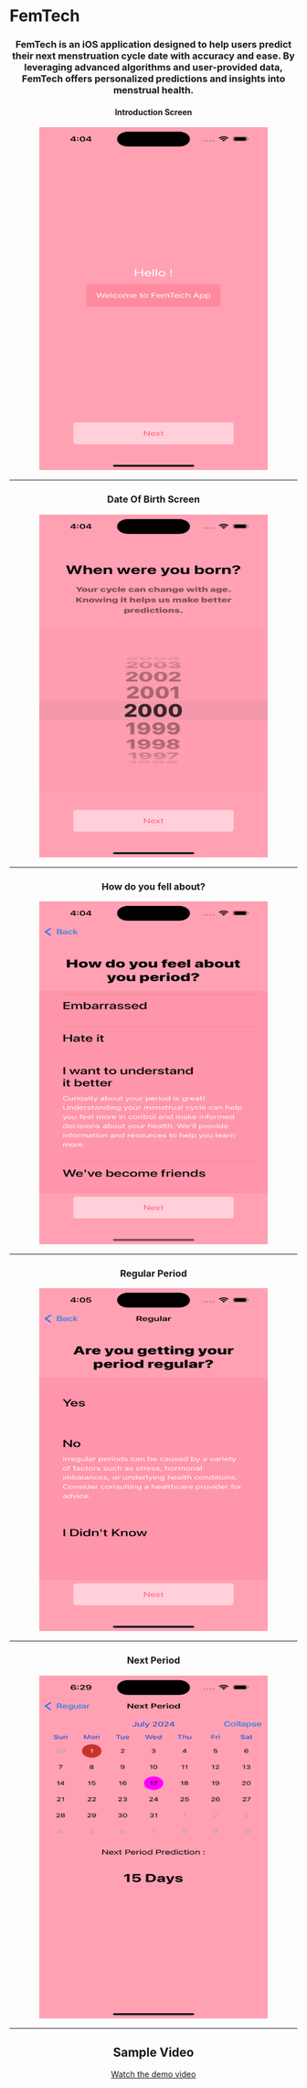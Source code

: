 <h1>FemTech</h1>

<h3 align = "center">FemTech is an iOS application designed to help users predict their next menstruation cycle date with accuracy and ease. By leveraging advanced algorithms and user-provided data, FemTech offers personalized predictions and insights into menstrual health. </h3>

<div align="center">
  <h4>Introduction Screen</h4>
  <img src="https://github.com/Vivek04-05/FemtechImage/blob/main/Simulator%20Screenshot%20-%20iPhone%2015%20Pro%20-%202024-07-01%20at%2016.04.47.png" alt="Screenshot 1" width="400" height="600"/>
  <hr>
  <h3>Date Of Birth Screen</h3>
  <img src="https://github.com/Vivek04-05/FemtechImage/blob/main/Simulator%20Screenshot%20-%20iPhone%2015%20Pro%20-%202024-07-01%20at%2016.04.50.png" alt="Screenshot 2" width="400" height="600"/>
  <hr>
   <h3>How do you fell about?</h3>
  <img src="https://github.com/Vivek04-05/FemtechImage/blob/main/Simulator%20Screenshot%20-%20iPhone%2015%20Pro%20-%202024-07-01%20at%2016.04.55.png" alt="Screenshot 3" width="400" height="600"/>
  <hr>
   <h3>Regular Period</h3>
  <img src="https://github.com/Vivek04-05/FemtechImage/blob/main/Simulator%20Screenshot%20-%20iPhone%2015%20Pro%20-%202024-07-01%20at%2016.05.12.png" alt="Screenshot 4" width="400" height="600"/>
  <hr>
   <h3>Next Period</h3>
  <img src="https://github.com/Vivek04-05/FemtechImage/blob/main/Simulator%20Screenshot%20-%20iPhone%2015%20Pro%20-%202024-07-01%20at%2018.29.16.png" alt="Screenshot 5" width="400" height="600"/>
</div>
<hr>
<div align="center">
  <h2>Sample Video</h2>
  <a href="https://github.com/Vivek04-05/FemtechImage/blob/main/Simulator%20Screen%20Recording%20-%20iPhone%2015%20Pro%20-%202024-07-01%20at%2016.09.17.mp4">Watch the demo video</a>
</div>
